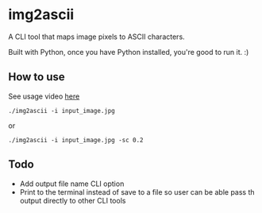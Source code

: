 # img2ascii

A CLI tool that maps image pixels to ASCII characters.

Built with Python, once you have Python installed, you're good to run it. :)

## How to use

See usage video [here](https://youtu.be/lqiHoTr5LDA)

`./img2ascii -i input_image.jpg`

or

`./img2ascii -i input_image.jpg -sc 0.2`

## Todo

* Add output file name CLI option
* Print to the terminal instead of save to a file so user can be able pass th output directly to other CLI tools
